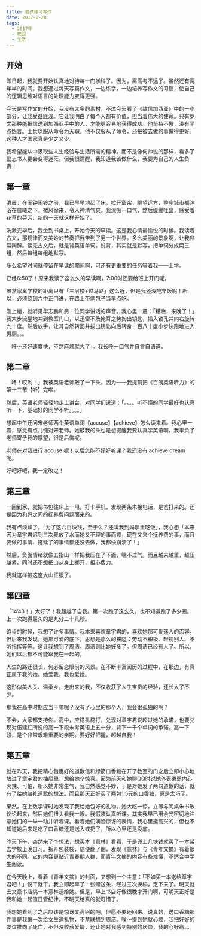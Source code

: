 ```yaml
---
title: 尝试练习写作
date: 2017-2-28
tags:
  - 2017年
  - 校园
  - 生活
---
```


## 开始

即日起，我就要开始认真地对待每一门学科了。因为，离高考不远了。虽然还有两年半的时间。我想通过每天写篇作文，一边练字，一边培养写作文的习惯，使自己的逻辑思维对语言的处理能力变得更强。

今天是写作文的开始，我没有太多的素材，不过今天看了《致信加西亚》中的一小部分，让我受益匪浅。它让我明白了每个人都有价值，担当着伟大的使命。只有罗文那种能把信送到加西亚手中的人，才能更容易地获得成功。他坚持不懈，没有半点怨言。士兵以服从命令为天职。他不仅服从了命令，还把被去做的事做得更好。这种人才国家真是少之又少。

我希望能从中汲取些人生经验与生活所需的精神。而不是像何帅说的那样，看多了励志书人更会变得迷茫。但我很清醒，我知道我该做什么，我要为自己的人生负责！

## 第一章

清晨，在闹钟闹铃之前，我已早早地起了床。拉开窗帘，眺望远方，整座城市都沐浴在晨曦之下。微风徐来，令人神清气爽。我深吸一口气，然后缓缓吐出，感受着花草的芬芳，新的一天就这样开始了。

洗漱完毕后，我坐到书桌上，开始今天的早读。这是我心情最愉悦的时候。我读着古文，那规律而又美妙的节奏把我带到了另一个世界。多么美丽的景象啊，让我非常陶醉。读完古文后，就是背英语单词。说背，其实就是默写。把单词分成两三组，然后每组每组地默写。

多么希望时间就停留在早读的期间啊，可还有更重要的任务等着我——上学。

已经6:50了！原来我读了这么久的早读啊，7:00时还要给班上开门呢。

虽然家离学校的距离只有「三层楼+过马路」这么近，但是我还没吃早饭呢！所以，必须绕到六中正门进，在路上带俩包子当早点吃。

刚上楼，就听见华志鹏和另一位同学讲话的声音。我心里一震：「糟糕，来晚了！」我大步流星地冲到教室门口，以迅雷不及掩耳之势掏出钥匙，插入锁孔并向右旋转九十度。然后放手，让其自然转回并拔出钥匙向后转身一百八十度小步快跑地进入男厕。。。

「吁～还好速度快，不然麻烦就大了」。我长呼一口气并自言自语道。

## 第二章

「咚！哎哟！」我被英语老师敲了一下头。因为——我提前把《百朗英语听力》的第十三节【听】完啦。

然后，英语老师轻轻地走上讲台，对同学们说道：「。。。。听不懂的同学最好也认真听一下，基础好的同学不听。。。。」

想起中午还问宋老师两个英语单词【accuse】【achieve】怎么读来着。我心里一震，感觉有点儿愧对宋老师。她敲我的头也是想提醒我要认真学英语啊，我辜负了老师寄予我的厚望，很是后悔呢。

老师在对我进行 accuse 呢！以后怎能不好好听课？我还没有 achieve dream 呢。

好吧好吧，我一定改之！

## 第三章

一回到家，就把书包往床上一甩。打卡手机，发现两条未接电话，是爸打来的。还是因为和妈之间的抚养费问题而来的。

我有点烦躁了。「为了这六百块钱，至于么？还叫我到妈那里吃饭」，我心想「本来因为章宇君迟到三次我放了水而她又不理的事而烦，现在又来个抚养费的事，而且要做的事情、拖延了的事情都还没去做，我都快崩溃了！」

然后，负面情绪就像五指山一样把我压在了下面，喘不过气。而且越来越重，越压越紧。同时还不想把山从身上挪开，担心费力。

我就这样被这座大山征服了。

## 第四章

「14’43！」太好了！我超越了自我。第一次跑了这么久，也不知道跑了多少圈。上一次跑得最久的是九分二十几秒。

跑步的时候，我想了许多事情。我本来喜欢章宇君的，喜欢她那可爱迷人的面容。但后来我发现，她那可爱的底下，思想是那么的狭隘：劳动不积极、轻视别人、不听指挥等等。这让我想到了周洁。周洁则比她好多了。但周洁已经有人了。所以，她们以后都不可能跟我在一起的。

人生的路还很长，何必留恋眼前的风景。在不断丰富阅历的过程中，在那边，有真正属于我的她。她爱我，我也爱她。

这形似美人关、温柔乡。走出来的我，不仅收获了人生宝贵的经验，还长大了不少。

那我在高中时期应当干嘛呢？没有了心里的那个人，我会很孤独的啊？

不会，大家都支持你。高中，应稳扎稳打，兑现对章宇君说超过她的承诺，也要兑现对伍建红所说的高一下段末考英语上五十分，背下一千个单词的承诺。高一下段，是个非常艰难重要的学期。要好好把握，超越自我！

## 第五章

就在昨天，我把精心包裹好的道歉信和绿箭口香糖在开了教室的门之后立即小心地放进了章宇君的抽屉里，想给她个惊喜。因为前天和她聊QQ时说她外表柔弱内心火辣、可怕，所以她非常生气，我自然感觉不妙，于是对她发了两句道歉的话，就有了给她赔礼道歉的想法。而且那天正好买了两包1.5元的口香糖，真是太巧了。

果然，在上数学课时她发现了我给她包好的礼物。她大吃一惊，立即与同桌朱书敏议论起来，然后她们扭头看我一眼。我假装认真听课。其实我早已用余光密切地注意她们的一举一动并听着课。看着她们满脸惊讶的表情，我心里挺高兴的，但也不知道她后来是吃了口香糖还是送入或扔了，所以心里还是没底。

昨天下午，突然来了个想法，想买本《意林》看看，于是兜上几块钱就买了一本带去学校上晚自习。拆开包装袋，随便翻了翻，发现《意林》与《青年文摘》有着很大的不同。它的内容更贴近青春期人群，而青年文摘的内容有些难懂，不适合中学生阅读。

在今天晚上，看着《青年文摘》的封面，又想到一个主意：「不如买一本送给章宇君吧！」说干就干，我立即起草了一张赠送条，经过三次换稿，定下来了。明天就去文豪书店挑一本意林送给她。但是，早上书店好像很晚才开门啊，可明天正好是我和她一起值日管纪律，不明天给真的就可惜了。

我想她看到了之后应该是惊讶又高兴的吧，但愿不要还回来。说真的，送口香糖那件事是我第一次给女生送礼物，不禁联想到周洁。唉～提到她就心烦，我把好好的友谊推向了死亡，不但没收获爱情，还让她对我感到特别的厌烦，我的心好痛。。。
